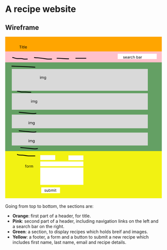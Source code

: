 # A recipe website

## Wireframe
![wireframe](https://github.com/YoyoMai98/lab_recipe_website/blob/main/Recipe%20wireframe.png)

Going from top to bottom, the sections are:

- **Orange**: first part of a header, for title.
- **Pink**: second part of a header, including navigation links on the left and a search bar on the right.
- **Green**: a section, to display recipes which holds breif and images.
- **Yellow**: a footer, a form and a button to submit a new recipe which includes first name, last name, email and recipe details.